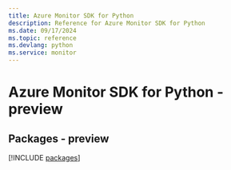 ```yaml
---
title: Azure Monitor SDK for Python
description: Reference for Azure Monitor SDK for Python
ms.date: 09/17/2024
ms.topic: reference
ms.devlang: python
ms.service: monitor
---
```

# Azure Monitor SDK for Python - preview
## Packages - preview
[!INCLUDE [packages](monitor-index.md)]